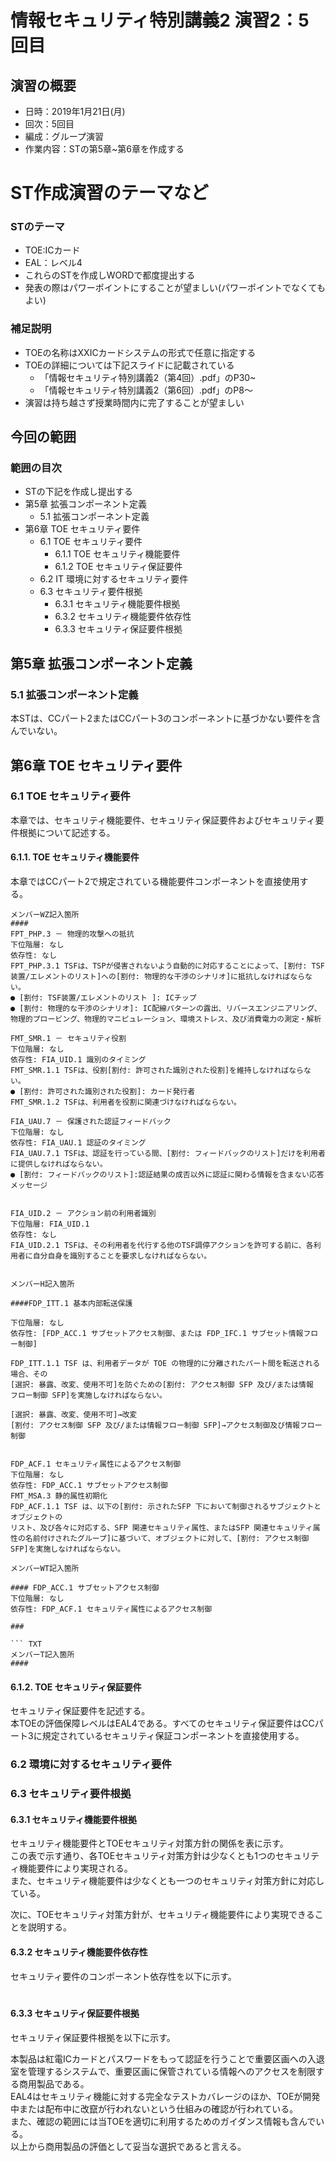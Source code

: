 # 情報セキュリティ特別講義2 演習2：5回目
## 演習の概要
- 日時：2019年1月21日(月)
- 回次：5回目
- 編成：グループ演習
- 作業内容：STの第5章~第6章を作成する

# ST作成演習のテーマなど
### STのテーマ
- TOE:ICカード
- EAL：レベル4
- これらのSTを作成しWORDで都度提出する
- 発表の際はパワーポイントにすることが望ましい(パワーポイントでなくてもよい)

### 補足説明
- TOEの名称はXXICカードシステムの形式で任意に指定する
- TOEの詳細については下記スライドに記載されている
  - 「情報セキュリティ特別講義2（第4回）.pdf」のP30~
  - 「情報セキュリティ特別講義2（第6回）.pdf」のP8～
- 演習は持ち越さず授業時間内に完了することが望ましい

## 今回の範囲
### 範囲の目次
- STの下記を作成し提出する
- 第5章 拡張コンポーネント定義
  - 5.1 拡張コンポーネント定義
- 第6章 TOE セキュリティ要件
  - 6.1 TOE セキュリティ要件
    - 6.1.1 TOE セキュリティ機能要件
    - 6.1.2 TOE セキュリティ保証要件
  - 6.2 IT 環境に対するセキュリティ要件
  - 6.3 セキュリティ要件根拠
    - 6.3.1 セキュリティ機能要件根拠
    - 6.3.2 セキュリティ機能要件依存性
    - 6.3.3 セキュリティ保証要件根拠

## 第5章 拡張コンポーネント定義
### 5.1 拡張コンポーネント定義
本STは、CCパート2またはCCパート3のコンポーネントに基づかない要件を含んでいない。

## 第6章 TOE セキュリティ要件
### 6.1 TOE セキュリティ要件
本章では、セキュリティ機能要件、セキュリティ保証要件およびセキュリティ要件根拠について記述する。

#### 6.1.1. TOE セキュリティ機能要件
本章ではCCパート2で規定されている機能要件コンポーネントを直接使用する。

``` TXT
メンバーWZ記入箇所
#### 
FPT_PHP.3 － 物理的攻撃への抵抗
下位階層: なし
依存性: なし
FPT_PHP.3.1 TSFは、TSPが侵害されないよう自動的に対応することによって、[割付: TSF装置/エレメントのリスト]への[割付: 物理的な干渉のシナリオ]に抵抗しなければならない。
● [割付: TSF装置/エレメントのリスト ]: ICチップ
● [割付: 物理的な干渉のシナリオ]: IC配線パターンの露出、リバースエンジニアリング、物理的プロービング、物理的マニピュレーション、環境ストレス、及び消費電力の測定・解析

FMT_SMR.1 － セキュリティ役割
下位階層: なし
依存性: FIA_UID.1 識別のタイミング
FMT_SMR.1.1 TSFは、役割[割付: 許可された識別された役割]を維持しなければならない。
● [割付: 許可された識別された役割]: カード発行者
FMT_SMR.1.2 TSFは、利用者を役割に関連づけなければならない。

FIA_UAU.7 － 保護された認証フィードバック
下位階層: なし
依存性: FIA_UAU.1 認証のタイミング
FIA_UAU.7.1 TSFは、認証を行っている間、[割付: フィードバックのリスト]だけを利用者に提供しなければならない。
● [割付: フィードバックのリスト]:認証結果の成否以外に認証に関わる情報を含まない応答メッセージ


FIA_UID.2 － アクション前の利用者識別
下位階層: FIA_UID.1
依存性: なし
FIA_UID.2.1 TSFは、その利用者を代行する他のTSF調停アクションを許可する前に、各利用者に自分自身を識別することを要求しなければならない。


```

```TXT
メンバーH記入箇所

####FDP_ITT.1 基本内部転送保護

下位階層: なし
依存性: [FDP_ACC.1 サブセットアクセス制御、または FDP_IFC.1 サブセット情報フロー制御]

FDP_ITT.1.1 TSF は、利用者データが TOE の物理的に分離されたパート間を転送される場合、その
[選択: 暴露、改変、使用不可]を防ぐための[割付: アクセス制御 SFP 及び/または情報
フロー制御 SFP]を実施しなければならない。

[選択: 暴露、改変、使用不可]→改変
[割付: アクセス制御 SFP 及び/または情報フロー制御 SFP]→アクセス制御及び情報フロー制御


FDP_ACF.1 セキュリティ属性によるアクセス制御
下位階層: なし
依存性: FDP_ACC.1 サブセットアクセス制御
FMT_MSA.3 静的属性初期化
FDP_ACF.1.1 TSF は、以下の[割付: 示されたSFP 下において制御されるサブジェクトとオブジェクトの
リスト、及び各々に対応する、SFP 関連セキュリティ属性、またはSFP 関連セキュリティ属
性の名前付けされたグループ]に基づいて、オブジェクトに対して、[割付: アクセス制御
SFP]を実施しなければならない。
```

```TXT
メンバーWT記入箇所

#### FDP_ACC.1 サブセットアクセス制御
下位階層: なし
依存性: FDP_ACF.1 セキュリティ属性によるアクセス制御

### 

``` TXT
メンバーT記入箇所
####
```




#### 6.1.2. TOE セキュリティ保証要件
セキュリティ保証要件を記述する。  
本TOEの評価保障レベルはEAL4である。すべてのセキュリティ保証要件はCCパート3に規定されているセキュリティ保証コンポーネントを直接使用する。
  
### 6.2 環境に対するセキュリティ要件

### 6.3 セキュリティ要件根拠
#### 6.3.1 セキュリティ機能要件根拠
セキュリティ機能要件とTOEセキュリティ対策方針の関係を表に示す。  
この表で示す通り、各TOEセキュリティ対策方針は少なくとも1つのセキュリティ機能要件により実現される。  
また、セキュリティ機能要件は少なくとも一つのセキュリティ対策方針に対応している。  
  
次に、TOEセキュリティ対策方針が、セキュリティ機能要件により実現できることを説明する。  
#### 6.3.2 セキュリティ機能要件依存性
セキュリティ要件のコンポーネント依存性を以下に示す。  
 　
#### 6.3.3 セキュリティ保証要件根拠
セキュリティ保証要件根拠を以下に示す。  
  
本製品は紅電ICカードとパスワードをもって認証を行うことで重要区画への入退室を管理するシステムで、重要区画に保管されている情報へのアクセスを制限する商用製品である。  
EAL4はセキュリティ機能に対する完全なテストカバレージのほか、TOEが開発中または配布中に改竄が行われないという仕組みの確認が行われている。  
また、確認の範囲には当TOEを適切に利用するためのガイダンス情報も含んでいる。  
以上から商用製品の評価として妥当な選択であると言える。  
